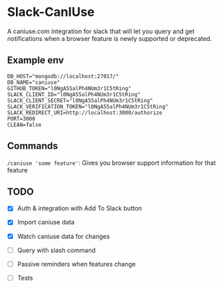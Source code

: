 # Slack-CanIUse
A caniuse.com integration for slack that will let you query and get notifications when a browser feature is newly supported or deprecated.

## Example env
```
DB_HOST="mongodb://localhost:27017/"
DB_NAME="caniuse"
GITHUB_TOKEN="l0NgA55alPh4NUm3r1C5tRing"
SLACK_CLIENT_ID="l0NgA55alPh4NUm3r1C5tRing"
SLACK_CLIENT_SECRET="l0NgA55alPh4NUm3r1C5tRing"
SLACK_VERIFICATION_TOKEN="l0NgA55alPh4NUm3r1C5tRing"
SLACK_REDIRECT_URI=http://localhost:3000/authorize
PORT=3000
CLEAN=false
```

## Commands
`/caniuse 'some feature'`: Gives you browser support information for that feature

## TODO
- [x] Auth & integration with Add To Slack button
- [x] Import caniuse data
- [x] Watch caniuse data for changes
- [ ] Query with slash command
- [ ] Passive reminders when features change
- [ ] Tests

